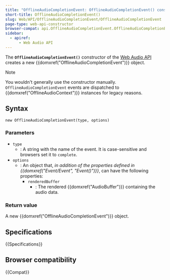 ```yaml
---
title: "OfflineAudioCompletionEvent: OfflineAudioCompletionEvent() constructor"
short-title: OfflineAudioCompletionEvent()
slug: Web/API/OfflineAudioCompletionEvent/OfflineAudioCompletionEvent
page-type: web-api-constructor
browser-compat: api.OfflineAudioCompletionEvent.OfflineAudioCompletionEvent
sidebar:
  - apiref:
      - Web Audio API
---
```


The **`OfflineAudioCompletionEvent()`** constructor of the [Web Audio API](/en-US/docs/Web/API/Web_Audio_API) creates a new
{{domxref("OfflineAudioCompletionEvent")}} object.

> [!NOTE]
> You wouldn't generally use the constructor manually.
> `OfflineAudioCompletionEvent` events are dispatched to
> {{domxref("OfflineAudioContext")}} instances for legacy reasons.

## Syntax

```js-nolint
new OfflineAudioCompletionEvent(type, options)
```

### Parameters

- `type`
  - : A string with the name of the event.
    It is case-sensitive and browsers set it to `complete`.
- `options`
  - : An object that, _in addition of the properties defined in {{domxref("Event/Event", "Event()")}}_, can have the following properties:
    - `renderedBuffer`
      - : The rendered {{domxref("AudioBuffer")}} containing the audio data.

### Return value

A new {{domxref("OfflineAudioCompletionEvent")}} object.

## Specifications

{{Specifications}}

## Browser compatibility

{{Compat}}
